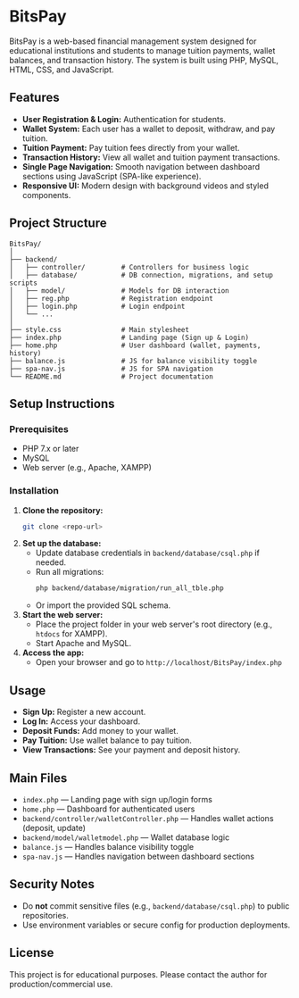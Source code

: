 # BitsPay

BitsPay is a web-based financial management system designed for educational institutions and students to manage tuition payments, wallet balances, and transaction history. The system is built using PHP, MySQL, HTML, CSS, and JavaScript.

## Features

- **User Registration & Login:** Authentication for students.
- **Wallet System:** Each user has a wallet to deposit, withdraw, and pay tuition.
- **Tuition Payment:** Pay tuition fees directly from your wallet.
- **Transaction History:** View all wallet and tuition payment transactions.
- **Single Page Navigation:** Smooth navigation between dashboard sections using JavaScript (SPA-like experience).
- **Responsive UI:** Modern design with background videos and styled components.

## Project Structure

```
BitsPay/
│
├── backend/
│   ├── controller/         # Controllers for business logic
│   ├── database/           # DB connection, migrations, and setup scripts
│   ├── model/              # Models for DB interaction
│   ├── reg.php             # Registration endpoint
│   ├── login.php           # Login endpoint
│   └── ...
│
├── style.css               # Main stylesheet
├── index.php               # Landing page (Sign up & Login)
├── home.php                # User dashboard (wallet, payments, history)
├── balance.js              # JS for balance visibility toggle
├── spa-nav.js              # JS for SPA navigation
└── README.md               # Project documentation
```

## Setup Instructions

### Prerequisites
- PHP 7.x or later
- MySQL
- Web server (e.g., Apache, XAMPP)

### Installation
1. **Clone the repository:**
   ```sh
   git clone <repo-url>
   ```
2. **Set up the database:**
   - Update database credentials in `backend/database/csql.php` if needed.
   - Run all migrations:
     ```sh
     php backend/database/migration/run_all_tble.php
     ```
   - Or import the provided SQL schema.
3. **Start the web server:**
   - Place the project folder in your web server's root directory (e.g., `htdocs` for XAMPP).
   - Start Apache and MySQL.
4. **Access the app:**
   - Open your browser and go to `http://localhost/BitsPay/index.php`

## Usage
- **Sign Up:** Register a new account.
- **Log In:** Access your dashboard.
- **Deposit Funds:** Add money to your wallet.
- **Pay Tuition:** Use wallet balance to pay tuition.
- **View Transactions:** See your payment and deposit history.

## Main Files
- `index.php` — Landing page with sign up/login forms
- `home.php` — Dashboard for authenticated users
- `backend/controller/walletController.php` — Handles wallet actions (deposit, update)
- `backend/model/walletmodel.php` — Wallet database logic
- `balance.js` — Handles balance visibility toggle
- `spa-nav.js` — Handles navigation between dashboard sections

## Security Notes
- Do **not** commit sensitive files (e.g., `backend/database/csql.php`) to public repositories.
- Use environment variables or secure config for production deployments.

## License
This project is for educational purposes. Please contact the author for production/commercial use.

